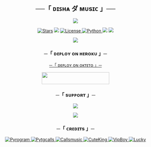 <h2 align="center">
    ──「 ᴅɪꜱʜᴀ ダ ᴍᴜsɪᴄ 」──
</h2>

<p align="center">
  <img src="https://telegra.ph/file/157f569e3a1d0ec67e857.jpg">
</p>

<p align="center">
<a href="https://github.com/CuteKing09/DishaMusic/stargazers"><img src="https://img.shields.io/github/stars/CuteKing09/DishaMusic?color=black&logo=github&logoColor=black&style=for-the-badge" alt="Stars" /></a>
<a href="https://github.com/CuteKing09/DishaMusic/network/members"> <img src="https://img.shields.io/github/forks/CuteKing09/DishaMusic?color=black&logo=github&logoColor=black&style=for-the-badge" /></a>
<a href="https://github.com/CuteKing09/DishaMusic/blob/master/LICENSE"> <img src="https://img.shields.io/badge/License-MIT-blueviolet?style=for-the-badge" alt="License" /> </a>
<a href="https://www.python.org/"> <img src="https://img.shields.io/badge/Written%20in-Python-orange?style=for-the-badge&logo=python" alt="Python" /> </a>
<a href="https://pypi.org/project/Pyrogram/"> <img src="https://img.shields.io/pypi/v/pyrogram?color=yellow&label=pyrogram&logo=python&logoColor=green&style=for-the-badge" /></a>
<a href="https://github.com/CuteKing09/DishaMusic/commits/CuteKing09"> <img src="https://img.shields.io/github/last-commit/CuteKing09/DishaMusic?color=blue&logo=github&logoColor=green&style=for-the-badge" /></a>
</p>

<p align="center">
  <img src="https://telegra.ph/file/c4f81ac6122e918023d67.jpg">
</p>
 
<h3 align="center">
    ─「 ᴅᴇᴩʟᴏʏ ᴏɴ ʜᴇʀᴏᴋᴜ 」─
</h3>
   
<p align="center"><a href=(https://www.herokucdn.com/deploy/button.svg)](https://heroku.com/deploy?template=https://github.com/CuteKing09/DishaMusic)


<h3 align="center">
    ─「 ᴅᴇᴩʟᴏʏ ᴏɴ ᴏᴋᴛᴇᴛᴏ 」─
</h3>

<p align="center"><a href="https://cloud.okteto.com/deploy?repository=https://github.com/AnonymousR1025/AnonXMusic"><img src="https://img.shields.io/badge/Deploy%20On%20Okteto-black?style=for-the-badge&logo=Okteto" width="220" height="38.45"/></a></p>

<h3 align="center">
    ─「 sᴜᴩᴩᴏʀᴛ 」─
</h3>

<p align="center">
<a href="https://telegram.me/DevilsHeavenMF"><img src="https://img.shields.io/badge/-Support%20Group-blue.svg?style=for-the-badge&logo=Telegram"></a>
</p>

<p align="center">
<a href="https://telegram.me/Cute_King09"><img src="https://img.shields.io/badge/%20Cute King-blue.svg?style=for-the-badge&logo=Telegram"></a>
</p>

<h3 align="center">
    ─「 ᴄʀᴇᴅɪᴛs 」─
</h3>

<p align="center">
<a href="https://github.com/pyrogram/pyrogram"> <img src="https://img.shields.io/badge/Pyrogram-black?style=for-the-badge&logo=github" alt="Pyrogram" /> </a>
<a href="https://github.com/pytgcalls/pytgcalls"> <img src="https://img.shields.io/badge/PyTgCalls-black?style=for-the-badge&logo=github" alt="Pytgcalls" /> </a>
<a href="https://github.com/Callsmusic"> <img src="https://img.shields.io/badge/CallsMusic-black?style=for-the-badge&logo=github" alt="Callsmusic" /> </a>
<a href="https://github.com/CuteKing09"> <img src="https://img.shields.io/badge/Cute King-black?style=for-the-badge&logo=github" alt="CuteKing" /> </a>
<a href="https://github.com/itsvipboy1"> <img src="https://img.shields.io/badge/Vip Boy-black?style=for-the-badge&logo=github" alt="VipBoy" /> </a>
<a href="https://github.com/itsluckyboy"> <img src="https://img.shields.io/badge/Lucky-black?style=for-the-badge&logo=github" alt="Lucky" /> </a>
</p>
